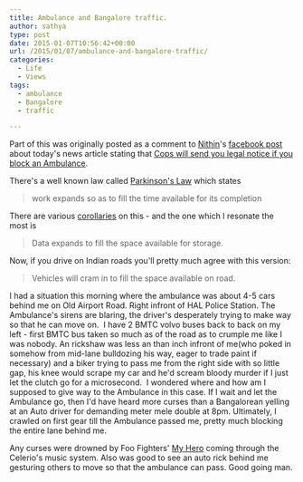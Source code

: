 ```yaml
---
title: Ambulance and Bangalore traffic.
author: sathya
type: post
date: 2015-01-07T10:56:42+00:00
url: /2015/01/07/ambulance-and-bangalore-traffic/
categories:
  - Life
  - Views
tags:
  - ambulance
  - Bangalore
  - traffic

---
```

Part of this was originally posted as a comment to <a href="https://twitter.com/Nithin" target="_blank">Nithin</a>'s <a href="https://www.facebook.com/nithin/posts/10152598812326186" target="_blank">facebook post</a> about today's news article stating that <a href="https://timesofindia.indiatimes.com/city/delhi/Cops-will-send-legal-notice-if-you-block-an-ambulance/articleshow/45786795.cms" target="_blank">Cops will send you legal notice if you block an Ambulance</a>.

There's a well known law called <a href="https://en.wikipedia.org/wiki/Parkinson%27s_law" target="_blank">Parkinson's Law</a> which states

> work expands so as to fill the time available for its completion

There are various <a href="https://en.wikipedia.org/wiki/Corollary" target="_blank">corollaries</a> on this - and the one which I resonate the most is

> Data expands to fill the space available for storage.

Now, if you drive on Indian roads you'll pretty much agree with this version:

> Vehicles will cram in to fill the space available on road.

I had a situation this morning where the ambulance was about 4-5 cars behind me on Old Airport Road. Right infront of HAL Police Station. The Ambulance's sirens are blaring, the driver's desperately trying to make way so that he can move on.  I have 2 BMTC volvo buses back to back on my left - first BMTC bus taken so much as of the road as to crumple me like I was nobody. An rickshaw was less an than inch infront of me(who poked in somehow from mid-lane bulldozing his way, eager to trade paint if necessary) and a biker trying to pass me from the right side with so little gap, his knee would scrape my car and he'd scream bloody murder if I just let the clutch go for a microsecond.  I wondered where and how am I supposed to give way to the Ambulance in this case. If I wait and let the Ambulance go, then I'd have heard more curses than a Bangalorean yelling at an Auto driver for demanding meter mele double at 8pm. Ultimately, I crawled on first gear till the Ambulance passed me, pretty much blocking the entire lane behind me.

Any curses were drowned by Foo Fighters' <a title="Foo Fighters  - My Hero" href="https://www.youtube.com/watch?v=EqWRaAF6_WY" target="_blank">My Hero</a> coming through the Celerio's music system. Also was good to see an auto rick behind me gesturing others to move so that the ambulance can pass. Good going man.
